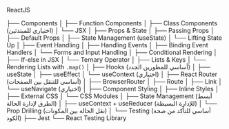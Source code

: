 
ReactJS

├── Components
│   ├── Function Components
│   ├── Class Components (اختياري للمبتدئين)
│   └── JSX
│
├── Props & State
│   ├── Passing Props
│   ├── Default Props
│   ├── State Management (useState)
│   └── Lifting State Up
│
├── Event Handling
│   ├── Handling Events
│   ├── Binding Event Handlers
│   └── Forms and Input Handling
│
├── Conditional Rendering
│   ├── If-else in JSX
│   └── Ternary Operator
│
├── Lists & Keys
│   └── Rendering Lists with `.map()`
│
├── Hooks (أساسي للمطورين الجدد)
│   ├── useState
│   ├── useEffect
│   └── useContext (اختياري)
│
├── React Router (أساسي للتنقل بين الصفحات)
│   ├── BrowserRouter
│   ├── Route
│   ├── Link
│   └── useNavigate (اختياري)
│
├── Component Styling
│   ├── Inline Styles
│   ├── External CSS
│   └── CSS Modules
│
├── State Management (أبسط الطرق لإدارة الحالة)
│   ├── useContext + useReducer (للإدارة البسيطة)
│   └── Prop Drilling (نقل الحالة بين المكونات)
│
└── Testing (أساسي للتأكد من صحة الكود)
    ├── Jest
    └── React Testing Library
